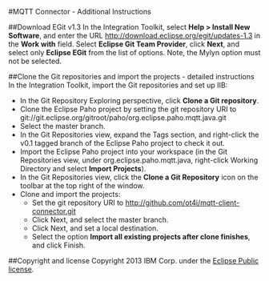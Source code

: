 #MQTT Connector - Additional Instructions

##Download EGit v1.3
In the Integration Toolkit, select **Help > Install New Software**, and enter the URL http://download.eclipse.org/egit/updates-1.3 in the **Work with** field. Select **Eclipse Git Team Provider**, click **Next**, and select only **Eclipse EGit** from the list of options. Note, the Mylyn option must not be selected.

##Clone the Git repositories and import the projects - detailed instructions
In the Integration Toolkit, import the Git repositories and set up IIB:

* In the Git Repository Exploring perspective, click **Clone a Git repository**.
* Clone the Eclipse Paho project by setting the git repository URI to git://git.eclipse.org/gitroot/paho/org.eclipse.paho.mqtt.java.git 
* Select the master branch.
* In the Git Repositories view, expand the Tags section, and right-click the v0.1 tagged branch of the Eclipse Paho project to check it out.
* Import the Eclipse Paho project into your workspace (in the Git Repositories view, under org.eclipse.paho.mqtt.java, right-click Working Directory and select **Import Projects**). 
* In the Git Repositories view, click the **Clone a Git Repository** icon on the toolbar at the top right of the window.
* Clone and import the projects:
  * Set the git repository URI to http://github.com/ot4i/mqtt-client-connector.git
  * Click Next, and select the master branch.
  * Click Next, and set a local destination.
  * Select the option **Import all existing projects after clone finishes**, and click Finish. 

##Copyright and license
Copyright 2013 IBM Corp. under the [Eclipse Public license](http://www.eclipse.org/legal/epl-v10.html).
